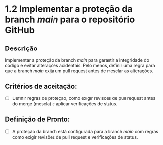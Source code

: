 # 1.2 Implementar a proteção da branch _main_ para o repositório GitHub

## Descrição

Implementar a proteção da branch _main_ para garantir a integridade do código e evitar alterações acidentais. Pelo menos, definir uma regra para que a branch _main_ exija um pull request antes de mesclar as alterações.

## Critérios de aceitação:

- [ ] Definir regras de proteção, como exigir revisões de pull request antes do merge (mescla) e aplicar verificações de status.

## Definição de Pronto:

- [ ] A proteção da branch está configurada para a branch _main_ com regras como exigir revisões de pull request e verificações de status.
